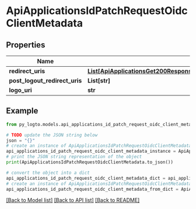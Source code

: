 # ApiApplicationsIdPatchRequestOidcClientMetadata


## Properties

Name | Type | Description | Notes
------------ | ------------- | ------------- | -------------
**redirect_uris** | [**List[ApiApplicationsGet200ResponseInnerOidcClientMetadataRedirectUrisInner]**](ApiApplicationsGet200ResponseInnerOidcClientMetadataRedirectUrisInner.md) |  | [optional] 
**post_logout_redirect_uris** | **List[str]** |  | [optional] 
**logo_uri** | **str** |  | [optional] 

## Example

```python
from py_logto.models.api_applications_id_patch_request_oidc_client_metadata import ApiApplicationsIdPatchRequestOidcClientMetadata

# TODO update the JSON string below
json = "{}"
# create an instance of ApiApplicationsIdPatchRequestOidcClientMetadata from a JSON string
api_applications_id_patch_request_oidc_client_metadata_instance = ApiApplicationsIdPatchRequestOidcClientMetadata.from_json(json)
# print the JSON string representation of the object
print(ApiApplicationsIdPatchRequestOidcClientMetadata.to_json())

# convert the object into a dict
api_applications_id_patch_request_oidc_client_metadata_dict = api_applications_id_patch_request_oidc_client_metadata_instance.to_dict()
# create an instance of ApiApplicationsIdPatchRequestOidcClientMetadata from a dict
api_applications_id_patch_request_oidc_client_metadata_from_dict = ApiApplicationsIdPatchRequestOidcClientMetadata.from_dict(api_applications_id_patch_request_oidc_client_metadata_dict)
```
[[Back to Model list]](../README.md#documentation-for-models) [[Back to API list]](../README.md#documentation-for-api-endpoints) [[Back to README]](../README.md)


